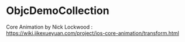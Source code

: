 # ObjcDemoCollection
Core Animation by Nick Lockwood : https://wiki.jikexueyuan.com/project/ios-core-animation/transform.html
